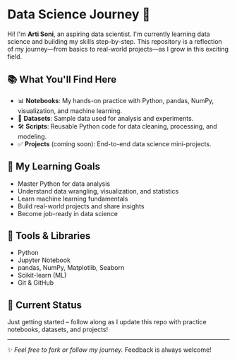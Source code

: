 # Data Science Journey 🚀

Hi! I'm **Arti Soni**, an aspiring data scientist. I'm currently learning data science and building my skills step-by-step. This repository is a reflection of my journey—from basics to real-world projects—as I grow in this exciting field.

## 📚 What You'll Find Here

- 📊 **Notebooks**: My hands-on practice with Python, pandas, NumPy, visualization, and machine learning.
- 📁 **Datasets**: Sample data used for analysis and experiments.
- 🛠️ **Scripts**: Reusable Python code for data cleaning, processing, and modeling.
- ✅ **Projects** (coming soon): End-to-end data science mini-projects.

## 🎯 My Learning Goals

- Master Python for data analysis
- Understand data wrangling, visualization, and statistics
- Learn machine learning fundamentals
- Build real-world projects and share insights
- Become job-ready in data science

## 🧰 Tools & Libraries

- Python
- Jupyter Notebook
- pandas, NumPy, Matplotlib, Seaborn
- Scikit-learn (ML)
- Git & GitHub

## 🌱 Current Status

Just getting started – follow along as I update this repo with practice notebooks, datasets, and projects!

---

✨ _Feel free to fork or follow my journey._ Feedback is always welcome!
